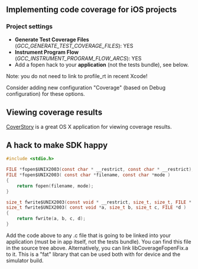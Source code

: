 ## Implementing code coverage for iOS projects

### Project settings

 * **Generate Test Coverage Files** (*GCC_GENERATE_TEST_COVERAGE_FILES*): YES
 * **Instrument Program Flow** (*GCC_INSTRUMENT_PROGRAM_FLOW_ARCS*): YES
 * Add a fopen hack to your **application** (not the tests bundle), see below.

Note: you do not need to link to profile_rt in recent Xcode!

Consider adding new configuration "Coverage" (based on Debug configuration) for these options.

## Viewing coverage results

[CoverStory](http://code.google.com/p/coverstory/) is a great OS X application for viewing coverage results.

## A hack to make SDK happy

```c
#include <stdio.h>

FILE *fopen$UNIX2003(const char * __restrict, const char * __restrict);
FILE *fopen$UNIX2003( const char *filename, const char *mode )
{
    return fopen(filename, mode);
}

size_t fwrite$UNIX2003(const void * __restrict, size_t, size_t, FILE * __restrict);
size_t fwrite$UNIX2003( const void *a, size_t b, size_t c, FILE *d )
{
    return fwrite(a, b, c, d);
}
```

Add the code above to any .c file that is going to be linked into your application (must be in app itself, not the tests bundle). You can find this file in the source tree above.
Alternatively, you can link libCoverageFopenFix.a to it. This is a "fat" library that can be used both with for device and the simulator build.
